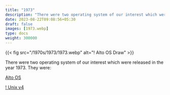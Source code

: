 ```yaml
---
title: "1973"
description: "There were two operating system of our interest which were released in the year 1973. They were:"
date: 2023-08-22T09:08:56+05:30
draft: false
images: [1973.webp]
type: docs
weight: 300000
---
```


{{< fig src="/1970s/1973/1973.webp" alt="! Alto OS Draw" >}}

There were two operating system of our interest which were released in the year 1973. They were:

<section class="section section-sm">
  <div class="container">
    <div class="row justify-content-center text-center">
      <div class="col-lg-5">
        <p><a class="btn btn-primary btn-lg px-4 mb-1" href="alto-os/" role="button">Alto OS</a></p>
      </div>
      <div class="col-lg-5">
        <p><a class="btn btn-primary btn-lg px-4 mb-1" href="unix-v4/" role="button">! Unix v4</a></p>
      </div>
    </div>
  </div>
</section>
